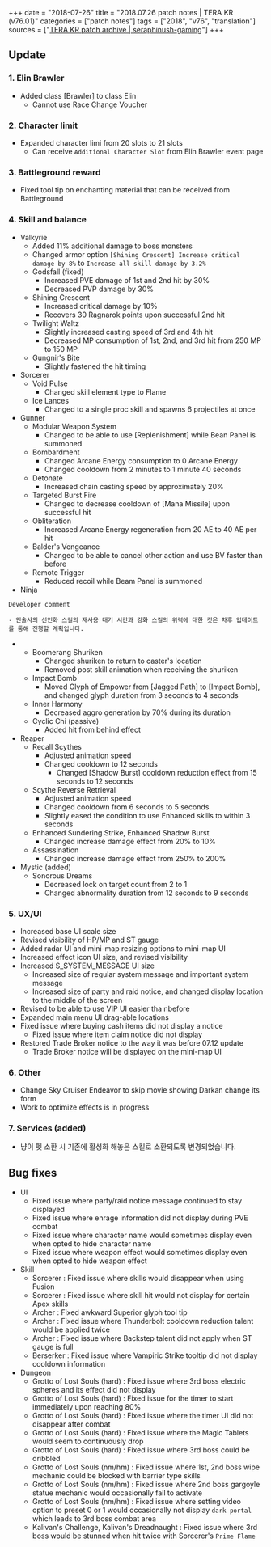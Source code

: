+++
date = "2018-07-26"
title = "2018.07.26 patch notes | TERA KR (v76.01)"
categories = ["patch notes"]
tags = ["2018", "v76", "translation"]
sources = ["[TERA KR patch archive | seraphinush-gaming](/ko/patch/2018/v76-01)"]
+++

## Update

### **1.** Elin Brawler
- Added class [Brawler] to class Elin
  - Cannot use Race Change Voucher

### **2.** Character limit
- Expanded character limi from 20 slots to 21 slots
  - Can receive `Additional Character Slot` from Elin Brawler event page

### **3.** Battleground reward
- Fixed tool tip on enchanting material that can be received from Battleground

### **4.** Skill and balance
- Valkyrie
  - Added 11% additional damage to boss monsters
  - Changed armor option `[Shining Crescent] Increase critical damage by 8%` to `Increase all skill damage by 3.2%`
  - Godsfall (fixed)
    - Increased PVE damage of 1st and 2nd hit by 30%
    - Decreased PVP damage by 30%
  - Shining Crescent
    - Increased critical damage by 10%
    - Recovers 30 Ragnarok points upon successful 2nd hit
  - Twilight Waltz
    - Slightly increased casting speed of 3rd and 4th hit
    - Decreased MP consumption of 1st, 2nd, and 3rd hit from 250 MP to 150 MP
  - Gungnir's Bite
    - Slightly fastened the hit timing
- Sorcerer
  - Void Pulse
    - Changed skill element type to Flame
  - Ice Lances
    - Changed to a single proc skill and spawns 6 projectiles at once
- Gunner
  - Modular Weapon System
    - Changed to be able to use [Replenishment] while Bean Panel is summoned
  - Bombardment
    - Changed Arcane Energy consumption to 0 Arcane Energy
    - Changed cooldown from 2 minutes to 1 minute 40 seconds
  - Detonate
    - Increased chain casting speed by approximately 20%
  - Targeted Burst Fire
    - Changed to decrease cooldown of [Mana Missile] upon successful hit
  - Obliteration
    - Increased Arcane Energy regeneration from 20 AE to 40 AE per hit
  - Balder's Vengeance
    - Changed to be able to cancel other action and use BV faster than before
  - Remote Trigger
    - Reduced recoil while Beam Panel is summoned
- Ninja

```
Developer comment

- 인술사의 선인화 스킬의 재사용 대기 시간과 강화 스킬의 위력에 대한 것은 차후 업데이트를 통해 진행할 계획입니다.
```

- 
  - Boomerang Shuriken
    - Changed shuriken to return to caster's location
    - Removed post skill animation when receiving the shuriken
  - Impact Bomb
    - Moved Glyph of Empower from [Jagged Path] to [Impact Bomb], and changed glyph duration from 3 seconds to 4 seconds
  - Inner Harmony
    - Decreased aggro generation by 70% during its duration
  - Cyclic Chi (passive)
    - Added hit from behind effect
- Reaper
  - Recall Scythes
    - Adjusted animation speed
    - Changed cooldown to 12 seconds
      - Changed [Shadow Burst] cooldown reduction effect from 15 seconds to 12 seconds
  - Scythe Reverse Retrieval
    - Adjusted animation speed
    - Changed cooldown from 6 seconds to 5 seconds
    - Slightly eased the condition to use Enhanced skills to within 3 seconds
  - Enhanced Sundering Strike, Enhanced Shadow Burst
    - Changed increase damage effect from 20% to 10%
  - Assassination
    - Changed increase damage effect from 250% to 200%
- Mystic (added)
  - Sonorous Dreams
    - Decreased lock on target count from 2 to 1
    - Changed abnormality duration from 12 seconds to 9 seconds

### **5.** UX/UI
- Increased base UI scale size
- Revised visibility of HP/MP and ST gauge
- Added radar UI and mini-map resizing options to mini-map UI
- Increased effect icon UI size, and revised visibility
- Increased S_SYSTEM_MESSAGE UI size
  - Increased size of regular system message and important system message
  - Increased size of party and raid notice, and changed display location to the middle of the screen
- Revised to be able to use VIP UI easier tha nbefore
- Expanded main menu UI drag-able locations
- Fixed issue where buying cash items did not display a notice
  - Fixed issue where item claim notice did not display
- Restored Trade Broker notice to the way it was before 07.12 update
  - Trade Broker notice will be displayed on the mini-map UI

### **6.** Other
- Change Sky Cruiser Endeavor to skip movie showing Darkan change its form
- Work to optimize effects is in progress

### **7.** Services (added)
- 냥이 펫 소환 시 기존에 활성화 해놓은 스킬로 소환되도록 변경되었습니다.

## Bug fixes

- UI
  - Fixed issue where party/raid notice message continued to stay displayed
  - Fixed issue where enrage information did not display during PVE combat
  - Fixed issue where character name would sometimes display even when opted to hide character name
  - Fixed issue where weapon effect would sometimes display even when opted to hide weapon effect
- Skill
  - Sorcerer : Fixed issue where skills would disappear when using Fusion
  - Sorcerer : Fixed issue where skill hit would not display for certain Apex skills
  - Archer : Fixed awkward Superior glyph tool tip
  - Archer : Fixed issue where Thunderbolt cooldown reduction talent would be applied twice
  - Archer : Fixed issue where Backstep talent did not apply when ST gauge is full
  - Berserker : Fixed issue where Vampiric Strike tooltip did not display cooldown information
- Dungeon
  - Grotto of Lost Souls (hard) : Fixed issue where 3rd boss electric spheres and its effect did not display
  - Grotto of Lost Souls (hard) : Fixed issue for the timer to start immediately upon reaching 80%
  - Grotto of Lost Souls (hard) : Fixed issue where the timer UI did not disappear after combat
  - Grotto of Lost Souls (hard) : Fixed issue where the Magic Tablets would seem to continuously drop
  - Grotto of Lost Souls (hard) : Fixed issue where 3rd boss could be dribbled
  - Grotto of Lost Souls (nm/hm) : Fixed issue where 1st, 2nd boss wipe mechanic could be blocked with barrier type skills
  - Grotto of Lost Souls (nm/hm) : Fixed issue where 2nd boss gargoyle statue mechanic would occasionally fail to activate
  - Grotto of Lost Souls (nm/hm) : Fixed issue where setting video option to preset 0 or 1 would occasionally not display `dark portal` which leads to 3rd boss combat area
  - Kalivan's Challenge, Kalivan's Dreadnaught : Fixed issue where 3rd boss would be stunned when hit twice with Sorcerer's `Prime Flame`
